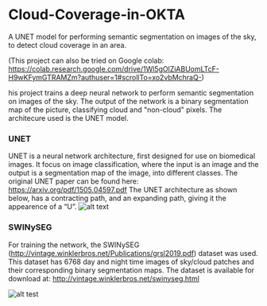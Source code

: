 ﻿# Cloud-Coverage-in-OKTA
A UNET model for performing semantic segmentation on images of the sky, to detect cloud coverage in an area.

(This project can also be tried on Google colab: https://colab.research.google.com/drive/1Wl5gOlZiABUomLTcF-H9wKFymGTRAMZm?authuser=1#scrollTo=xo2vbMchraQ-)

his project trains a deep neural network to perform semantic segmentation on images of the sky. The output of the network is a binary segmentation map of the picture, classifying cloud and "non-cloud" pixels. The architecure used is the UNET model. 	

### UNET
UNET is a neural network architecture, first designed for use on biomedical images. It focus on image classification, where the input is an image and the output is a segmentation map of the image, into different classes. The original UNET paper can be found here: https://arxiv.org/pdf/1505.04597.pdf
The UNET architecture as shown below, has a contracting path, and an expanding path, giving it the appearence of a “U”.
![alt text](https://miro.medium.com/max/2824/1*f7YOaE4TWubwaFF7Z1fzNw.png)

### SWINySEG
For training the network, the SWINySEG (http://vintage.winklerbros.net/Publications/grsl2019.pdf) dataset was used. This dataset has 6768 day and night time images of sky/cloud patches and their corresponding binary segmentation maps. The dataset is available for download at: http://vintage.winklerbros.net/swinyseg.html

![alt test](http://vintage.winklerbros.net/Images/swinyseg.jpg)








